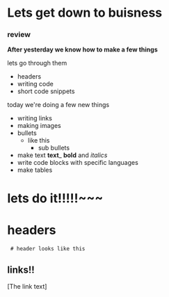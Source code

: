 # Lets get down to buisness

### review
**After yesterday we know how to make a few things**

lets go through them
- headers
- writing code
- short code snippets

today we're doing a few new things
- writing links
- making images
- bullets
  - like this
    - sub bullets
- make text **text**_ **bold** and _italics_
 - write code blocks with specific languages
 - make tables

# lets do it!!!!!~~~

# headers
 ` # header looks like this`

## links!!
[The link text]
